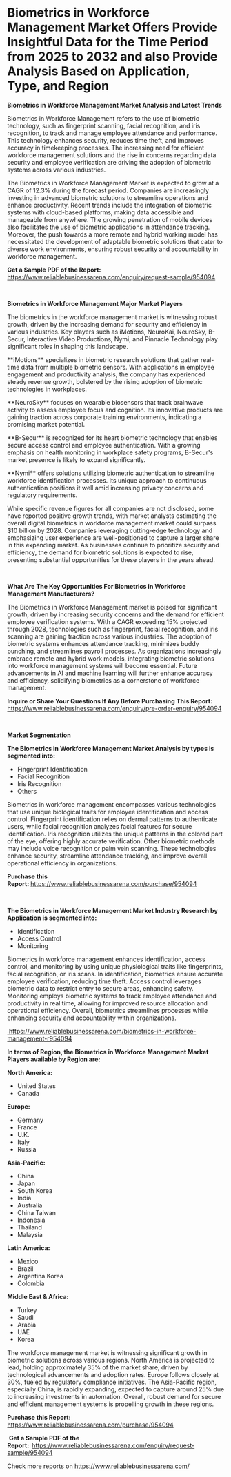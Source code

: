 <p><h1>Biometrics in Workforce Management Market Offers Provide Insightful Data for the Time Period from 2025 to 2032 and also Provide Analysis Based on Application, Type, and Region</h1></p><p><strong>Biometrics in Workforce Management Market Analysis and Latest Trends</strong></p>
<p><p>Biometrics in Workforce Management refers to the use of biometric technology, such as fingerprint scanning, facial recognition, and iris recognition, to track and manage employee attendance and performance. This technology enhances security, reduces time theft, and improves accuracy in timekeeping processes. The increasing need for efficient workforce management solutions and the rise in concerns regarding data security and employee verification are driving the adoption of biometric systems across various industries.</p><p>The Biometrics in Workforce Management Market is expected to grow at a CAGR of 12.3% during the forecast period. Companies are increasingly investing in advanced biometric solutions to streamline operations and enhance productivity. Recent trends include the integration of biometric systems with cloud-based platforms, making data accessible and manageable from anywhere. The growing penetration of mobile devices also facilitates the use of biometric applications in attendance tracking. Moreover, the push towards a more remote and hybrid working model has necessitated the development of adaptable biometric solutions that cater to diverse work environments, ensuring robust security and accountability in workforce management.</p></p>
<p><strong>Get a Sample PDF of the Report:&nbsp;</strong> <a href="https://www.reliablebusinessarena.com/enquiry/request-sample/954094?utm_campaign=3068&utm_medium=2&utm_source=Github&utm_content=ia&utm_term=08032025&utm_id=biometrics-in-workforce-management">https://www.reliablebusinessarena.com/enquiry/request-sample/954094</a></p>
<p>&nbsp;</p>
<p><strong>Biometrics in Workforce Management Major Market Players</strong></p>
<p><p>The biometrics in the workforce management market is witnessing robust growth, driven by the increasing demand for security and efficiency in various industries. Key players such as iMotions, NeuroKai, NeuroSky, B-Secur, Interactive Video Productions, Nymi, and Pinnacle Technology play significant roles in shaping this landscape.</p><p>**iMotions** specializes in biometric research solutions that gather real-time data from multiple biometric sensors. With applications in employee engagement and productivity analysis, the company has experienced steady revenue growth, bolstered by the rising adoption of biometric technologies in workplaces. </p><p>**NeuroSky** focuses on wearable biosensors that track brainwave activity to assess employee focus and cognition. Its innovative products are gaining traction across corporate training environments, indicating a promising market potential. </p><p>**B-Secur** is recognized for its heart biometric technology that enables secure access control and employee authentication. With a growing emphasis on health monitoring in workplace safety programs, B-Secur's market presence is likely to expand significantly.</p><p>**Nymi** offers solutions utilizing biometric authentication to streamline workforce identification processes. Its unique approach to continuous authentication positions it well amid increasing privacy concerns and regulatory requirements. </p><p>While specific revenue figures for all companies are not disclosed, some have reported positive growth trends, with market analysts estimating the overall digital biometrics in workforce management market could surpass $10 billion by 2028. Companies leveraging cutting-edge technology and emphasizing user experience are well-positioned to capture a larger share in this expanding market. As businesses continue to prioritize security and efficiency, the demand for biometric solutions is expected to rise, presenting substantial opportunities for these players in the years ahead.</p></p>
<p>&nbsp;</p>
<p><strong>What Are The Key Opportunities For Biometrics in Workforce Management Manufacturers?</strong></p>
<p><p>The Biometrics in Workforce Management market is poised for significant growth, driven by increasing security concerns and the demand for efficient employee verification systems. With a CAGR exceeding 15% projected through 2028, technologies such as fingerprint, facial recognition, and iris scanning are gaining traction across various industries. The adoption of biometric systems enhances attendance tracking, minimizes buddy punching, and streamlines payroll processes. As organizations increasingly embrace remote and hybrid work models, integrating biometric solutions into workforce management systems will become essential. Future advancements in AI and machine learning will further enhance accuracy and efficiency, solidifying biometrics as a cornerstone of workforce management.</p></p>
<p><strong>Inquire or Share Your Questions If Any Before Purchasing This Report:</strong> <a href="https://www.reliablebusinessarena.com/enquiry/pre-order-enquiry/954094?utm_campaign=3068&utm_medium=2&utm_source=Github&utm_content=ia&utm_term=08032025&utm_id=biometrics-in-workforce-management">https://www.reliablebusinessarena.com/enquiry/pre-order-enquiry/954094</a></p>
<p>&nbsp;</p>
<p><strong>Market Segmentation</strong></p>
<p><strong>The Biometrics in Workforce Management Market Analysis by types is segmented into:</strong></p>
<p><ul><li>Fingerprint Identification</li><li>Facial Recognition</li><li>Iris Recognition</li><li>Others</li></ul></p>
<p><p>Biometrics in workforce management encompasses various technologies that use unique biological traits for employee identification and access control. Fingerprint identification relies on dermal patterns to authenticate users, while facial recognition analyzes facial features for secure identification. Iris recognition utilizes the unique patterns in the colored part of the eye, offering highly accurate verification. Other biometric methods may include voice recognition or palm vein scanning. These technologies enhance security, streamline attendance tracking, and improve overall operational efficiency in organizations.</p></p>
<p><strong>Purchase this Report:&nbsp;</strong><a href="https://www.reliablebusinessarena.com/purchase/954094?utm_campaign=3068&utm_medium=2&utm_source=Github&utm_content=ia&utm_term=08032025&utm_id=biometrics-in-workforce-management">https://www.reliablebusinessarena.com/purchase/954094</a></p>
<p>&nbsp;</p>
<p><strong>The Biometrics in Workforce Management Market Industry Research by Application is segmented into:</strong></p>
<p><ul><li>Identification</li><li>Access Control</li><li>Monitoring</li></ul></p>
<p><p>Biometrics in workforce management enhances identification, access control, and monitoring by using unique physiological traits like fingerprints, facial recognition, or iris scans. In identification, biometrics ensure accurate employee verification, reducing time theft. Access control leverages biometric data to restrict entry to secure areas, enhancing safety. Monitoring employs biometric systems to track employee attendance and productivity in real time, allowing for improved resource allocation and operational efficiency. Overall, biometrics streamlines processes while enhancing security and accountability within organizations.</p></p>
<p><a href="https://www.reliablebusinessarena.com/biometrics-in-workforce-management-r954094?utm_campaign=3068&utm_medium=2&utm_source=Github&utm_content=ia&utm_term=08032025&utm_id=biometrics-in-workforce-management">&nbsp;https://www.reliablebusinessarena.com/biometrics-in-workforce-management-r954094</a></p>
<p><strong>In terms of Region, the Biometrics in Workforce Management Market Players available by Region are:</strong></p>
<p>
    <p> <strong> North America: </strong>
        <ul>
            <li>United States</li>
            <li>Canada</li>
        </ul>
        </p> 
    <p> <strong> Europe: </strong>
        <ul>
            <li>Germany</li>
            <li>France</li>
            <li>U.K.</li>
            <li>Italy</li>
            <li>Russia</li>
        </ul>
        </p> 
    <p> <strong> Asia-Pacific: </strong>
        <ul>
            <li>China</li>
            <li>Japan</li>
            <li>South Korea</li>
            <li>India</li>
            <li>Australia</li>
            <li>China Taiwan</li>
            <li>Indonesia</li>
            <li>Thailand</li>
            <li>Malaysia</li>
        </ul>
        </p> 
    <p> <strong> Latin America: </strong>
        <ul>
            <li>Mexico</li>
            <li>Brazil</li>
            <li>Argentina Korea</li>
            <li>Colombia</li>
        </ul>
        </p> 
    <p> <strong> Middle East & Africa: </strong>
        <ul>
            <li>Turkey</li>
            <li>Saudi</li>
            <li>Arabia</li>
            <li>UAE</li>
            <li>Korea</li>
        </ul>
    </p>
    </p>
<p><p>The workforce management market is witnessing significant growth in biometric solutions across various regions. North America is projected to lead, holding approximately 35% of the market share, driven by technological advancements and adoption rates. Europe follows closely at 30%, fueled by regulatory compliance initiatives. The Asia-Pacific region, especially China, is rapidly expanding, expected to capture around 25% due to increasing investments in automation. Overall, robust demand for secure and efficient management systems is propelling growth in these regions.</p></p>
<p><strong>Purchase this Report: </strong><a href="https://www.reliablebusinessarena.com/purchase/954094?utm_campaign=3068&utm_medium=2&utm_source=Github&utm_content=ia&utm_term=08032025&utm_id=biometrics-in-workforce-management">https://www.reliablebusinessarena.com/purchase/954094</a></p>
<p>&nbsp;<strong>Get a Sample PDF of the Report:&nbsp;&nbsp;</strong><a href="https://www.reliablebusinessarena.com/enquiry/request-sample/954094?utm_campaign=3068&utm_medium=2&utm_source=Github&utm_content=ia&utm_term=08032025&utm_id=biometrics-in-workforce-management">https://www.reliablebusinessarena.com/enquiry/request-sample/954094</a></p>
<p><strong></strong></p>
<p>Check more reports on <a href="https://www.reliablebusinessarena.com/?utm_campaign=3068&utm_medium=2&utm_source=Github&utm_content=ia&utm_term=08032025&utm_id=biometrics-in-workforce-management">https://www.reliablebusinessarena.com/</a></p>